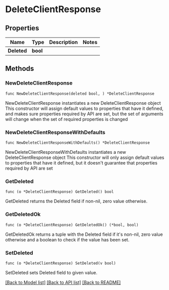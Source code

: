 # DeleteClientResponse

## Properties

Name | Type | Description | Notes
------------ | ------------- | ------------- | -------------
**Deleted** | **bool** |  | 

## Methods

### NewDeleteClientResponse

`func NewDeleteClientResponse(deleted bool, ) *DeleteClientResponse`

NewDeleteClientResponse instantiates a new DeleteClientResponse object
This constructor will assign default values to properties that have it defined,
and makes sure properties required by API are set, but the set of arguments
will change when the set of required properties is changed

### NewDeleteClientResponseWithDefaults

`func NewDeleteClientResponseWithDefaults() *DeleteClientResponse`

NewDeleteClientResponseWithDefaults instantiates a new DeleteClientResponse object
This constructor will only assign default values to properties that have it defined,
but it doesn't guarantee that properties required by API are set

### GetDeleted

`func (o *DeleteClientResponse) GetDeleted() bool`

GetDeleted returns the Deleted field if non-nil, zero value otherwise.

### GetDeletedOk

`func (o *DeleteClientResponse) GetDeletedOk() (*bool, bool)`

GetDeletedOk returns a tuple with the Deleted field if it's non-nil, zero value otherwise
and a boolean to check if the value has been set.

### SetDeleted

`func (o *DeleteClientResponse) SetDeleted(v bool)`

SetDeleted sets Deleted field to given value.



[[Back to Model list]](../README.md#documentation-for-models) [[Back to API list]](../README.md#documentation-for-api-endpoints) [[Back to README]](../README.md)


